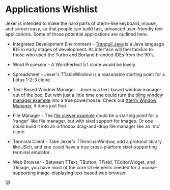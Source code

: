 Applications Wishlist
=====================

Jexer is intended to make the hard parts of xterm-like keyboard,
mouse, and screen easy, so that people can build fast, advanced
user-friendly text applications.  Some of those potential applications
are outlined here.

* Integrated Development Environment - [Tranquil
  Java](https://tjide.sourceforge.io) is a Java language IDE in early
  stages of development.  Its interface will feel familiar to those
  who used the Turbo and Borland branded IDEs from the 90's.

* Word Processor - A WordPerfect 5.1 clone would be lovely.

* Spreadsheet - Jexer's TTableWindow is a reasonable starting point
  for a Lotus 1-2-3 clone.

* Text-Based Window Manager - Jexer is a text-based window manager out
  of the box.  But with just a little time one could turn the [tiling
  window manager example](example-tiling-wm) into a true powerhouse.
  Check out [Xterm Window
  Manager](https://gitlab.com/klamonte/xtermwm), it does just that.

* File Manager - The [file viewer example](example-image-viewer) could
  be a starting point for a 'ranger' like file manager, but with sixel
  support for images.  Or one could build it into an orthodox
  drag-and-drop file manager like an 'mc' clone.

* Terminal Client - Take Jexer's TTerminalWindow, add a protocol
  library like JSch, and one could have a true cross-platform
  sixel-supporting terminal emulator.

* Web Browser - Between TText, TButton, TField, TEditorWidget, and
  TImage, you have most of the core UI elements needed for a
  mouse-supporting image-displaying text-based web browser.

😻
